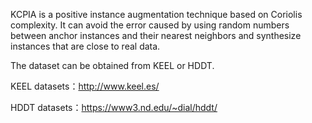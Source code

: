 KCPIA is a positive instance augmentation technique based on Coriolis complexity. 
It can avoid the error caused by using random numbers between anchor instances and their nearest neighbors and synthesize instances that are close to real data.



The dataset can be obtained from KEEL or HDDT.

KEEL datasets：http://www.keel.es/

HDDT datasets：https://www3.nd.edu/~dial/hddt/
